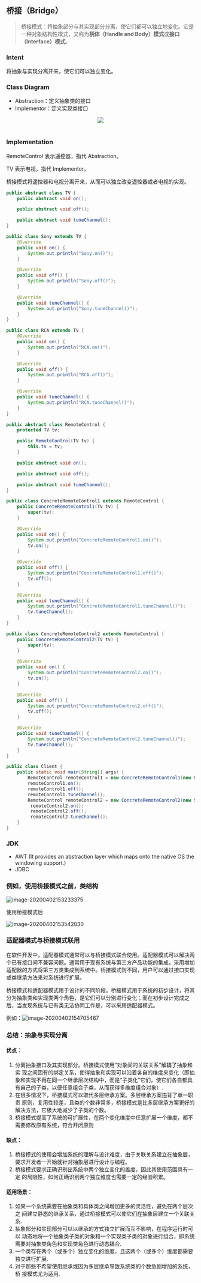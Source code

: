 

## 桥接（Bridge）

> 桥接模式：将抽象部分与其实现部分分离，使它们都可以独立地变化。它是一种对象结构性模式，又称为**柄体（Handle and Body）模式**或**接口（Interface）模式**。

### Intent

将抽象与实现分离开来，使它们可以独立变化。

### Class Diagram

- Abstraction：定义抽象类的接口
- Implementor：定义实现类接口

<div align="center"> <img src="https://cs-notes-1256109796.cos.ap-guangzhou.myqcloud.com/2a1f8b0f-1dd7-4409-b177-a381c58066ad.png"/> </div><br>

### Implementation

RemoteControl 表示遥控器，指代 Abstraction。

TV 表示电视，指代 Implementor。

桥接模式将遥控器和电视分离开来，从而可以独立改变遥控器或者电视的实现。

```java
public abstract class TV {
    public abstract void on();

    public abstract void off();

    public abstract void tuneChannel();
}
```

```java
public class Sony extends TV {
    @Override
    public void on() {
        System.out.println("Sony.on()");
    }

    @Override
    public void off() {
        System.out.println("Sony.off()");
    }

    @Override
    public void tuneChannel() {
        System.out.println("Sony.tuneChannel()");
    }
}
```

```java
public class RCA extends TV {
    @Override
    public void on() {
        System.out.println("RCA.on()");
    }

    @Override
    public void off() {
        System.out.println("RCA.off()");
    }

    @Override
    public void tuneChannel() {
        System.out.println("RCA.tuneChannel()");
    }
}
```

```java
public abstract class RemoteControl {
    protected TV tv;

    public RemoteControl(TV tv) {
        this.tv = tv;
    }

    public abstract void on();

    public abstract void off();

    public abstract void tuneChannel();
}
```

```java
public class ConcreteRemoteControl1 extends RemoteControl {
    public ConcreteRemoteControl1(TV tv) {
        super(tv);
    }

    @Override
    public void on() {
        System.out.println("ConcreteRemoteControl1.on()");
        tv.on();
    }

    @Override
    public void off() {
        System.out.println("ConcreteRemoteControl1.off()");
        tv.off();
    }

    @Override
    public void tuneChannel() {
        System.out.println("ConcreteRemoteControl1.tuneChannel()");
        tv.tuneChannel();
    }
}
```

```java
public class ConcreteRemoteControl2 extends RemoteControl {
    public ConcreteRemoteControl2(TV tv) {
        super(tv);
    }

    @Override
    public void on() {
        System.out.println("ConcreteRemoteControl2.on()");
        tv.on();
    }

    @Override
    public void off() {
        System.out.println("ConcreteRemoteControl2.off()");
        tv.off();
    }

    @Override
    public void tuneChannel() {
        System.out.println("ConcreteRemoteControl2.tuneChannel()");
        tv.tuneChannel();
    }
}
```

```java
public class Client {
    public static void main(String[] args) {
        RemoteControl remoteControl1 = new ConcreteRemoteControl1(new RCA());
        remoteControl1.on();
        remoteControl1.off();
        remoteControl1.tuneChannel();
        RemoteControl remoteControl2 = new ConcreteRemoteControl2(new Sony());
         remoteControl2.on();
         remoteControl2.off();
         remoteControl2.tuneChannel();
    }
}
```

### JDK

- AWT (It provides an abstraction layer which maps onto the native OS the windowing support.)
- JDBC

### 例如，使用桥接模式之前，类结构

![image-20200402153233375](https://raw.githubusercontent.com/chengcodex/cloudimg/master/img/image-20200402153233375.png)

使用桥接模式后

![image-20200402153542030](https://raw.githubusercontent.com/chengcodex/cloudimg/master/img/image-20200402153542030.png)

### 适配器模式与桥接模式联用

​		在软件开发中，适配器模式通常可以与桥接模式联合使用。适配器模式可以解决两个已有接口间不兼容问题。通常用于现有系统与第三方产品功能的集成，采用增加适配器的方式将第三方类集成到系统中。桥接模式则不同，用户可以通过接口实现或类继承方法来对系统进行扩展。

​		桥接模式和适配器模式用于设计的不同阶段。桥接模式用于系统的初步设计，将其分为抽象类和实现类两个角色，是它们可以分别进行变化；而在初步设计完成之后，当发现系统与已有类无法协同工作是，可以采用适配器模式。

例如：![image-20200402154705467](https://raw.githubusercontent.com/chengcodex/cloudimg/master/img/image-20200402154705467.png)

### 总结：抽象与实现分离

#### 优点：

1. 分离抽象接口及其实现部分。桥接模式使用“对象间的关联关系”解耦了抽象和实
   现之间固有的绑定关系，使得抽象和实现可以沿着各自的维度来变化（即抽象和实现不再在同一个继承层次结构中，而是“子类化”它们，使它们各自都具有自己的子类，以便任意组合子类，从而获得多维度组合对象）.
2. 在很多情况下，桥接模式可以取代多层继承方案。多层继承方案违背了单一职责
   原则，复用性较差，且类的个数非常多，桥接模式是比多层继承方案更好的解决方法，它极大地减少了子类的个数。
3. 桥接模式提高了系统的可扩展性，在两个变化维度中任意扩展一个维度，都不需要修改原有系统，符合开闭原则

#### 缺点：

1. 桥接模式的使用会增加系统的理解与设计难度，由于关联关系建立在抽象层，要求开发者一开始就针对抽象层进行设计与编程。
2. 桥接模式要求正确识别出系统中两个独立变化的维度，因此其使用范围具有一定
   的局限性，如何正确识别两个独立维度也需要一定的经验积累。

#### 适用场景：

1. 如果一个系统需要在抽象类和具体类之间增加更多的灵活性，避免在两个层次之
   间建立静态的继承关系，通过桥接模式可以使它们在抽象层建立一个关联关系.
2. 抽象部分和实现部分可以以继承的方式独立扩展而互不影响，在程序运行时可以
   动态地将一个抽象类子类的对象和一个实现类子类的对象进行组合，即系统需要对抽象类角色和实现类角色进行动态耦合.
3. 一个类存在两个（或多个）独立变化的维度，且这两个（或多个）维度都需要独立进行扩展.
4. 对于那些不希望使用继承或因为多层继承导致系统类的个数急剧增加的系统，桥
   接模式尤为适用.



